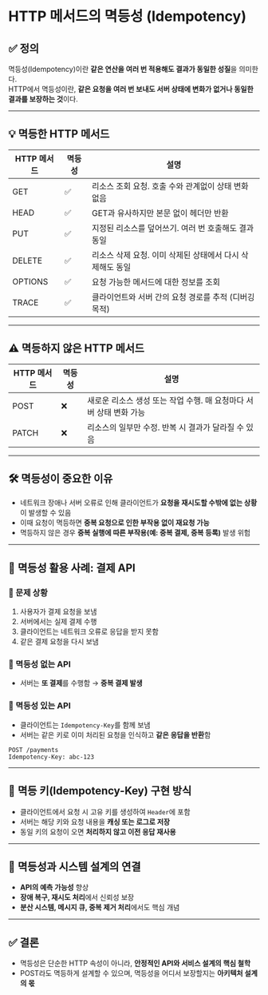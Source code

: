 # HTTP 메서드의 멱등성 (Idempotency)

## ✅ 정의

멱등성(Idempotency)이란 **같은 연산을 여러 번 적용해도 결과가 동일한 성질**을 의미한다.  
HTTP에서 멱등성이란, **같은 요청을 여러 번 보내도 서버 상태에 변화가 없거나 동일한 결과를 보장하는 것**이다.

---

## 💡 멱등한 HTTP 메서드

| HTTP 메서드 | 멱등성 | 설명 |
|-------------|--------|------|
| GET         | ✅     | 리소스 조회 요청. 호출 수와 관계없이 상태 변화 없음 |
| HEAD        | ✅     | GET과 유사하지만 본문 없이 헤더만 반환 |
| PUT         | ✅     | 지정된 리소스를 덮어쓰기. 여러 번 호출해도 결과 동일 |
| DELETE      | ✅     | 리소스 삭제 요청. 이미 삭제된 상태에서 다시 삭제해도 동일 |
| OPTIONS     | ✅     | 요청 가능한 메서드에 대한 정보를 조회 |
| TRACE       | ✅     | 클라이언트와 서버 간의 요청 경로를 추적 (디버깅 목적) |

---

## ⚠️ 멱등하지 않은 HTTP 메서드

| HTTP 메서드 | 멱등성 | 설명 |
|-------------|--------|------|
| POST        | ❌     | 새로운 리소스 생성 또는 작업 수행. 매 요청마다 서버 상태 변화 가능 |
| PATCH       | ❌     | 리소스의 일부만 수정. 반복 시 결과가 달라질 수 있음 |

---

## 🛠 멱등성이 중요한 이유

- 네트워크 장애나 서버 오류로 인해 클라이언트가 **요청을 재시도할 수밖에 없는 상황**이 발생할 수 있음
- 이때 요청이 멱등하면 **중복 요청으로 인한 부작용 없이 재요청 가능**
- 멱등하지 않은 경우 **중복 실행에 따른 부작용(예: 중복 결제, 중복 등록)** 발생 위험

---

## 🔐 멱등성 활용 사례: 결제 API

### 📍 문제 상황

1. 사용자가 결제 요청을 보냄  
2. 서버에서는 실제 결제 수행  
3. 클라이언트는 네트워크 오류로 응답을 받지 못함  
4. 같은 결제 요청을 다시 보냄  

### 📍 멱등성 없는 API
- 서버는 **또 결제**를 수행함 → **중복 결제 발생**

### 📍 멱등성 있는 API
- 클라이언트는 `Idempotency-Key`를 함께 보냄
- 서버는 같은 키로 이미 처리된 요청을 인식하고 **같은 응답을 반환**함

```http
POST /payments
Idempotency-Key: abc-123
```

---

## 🧩 멱등 키(Idempotency-Key) 구현 방식

- 클라이언트에서 요청 시 고유 키를 생성하여 `Header`에 포함
- 서버는 해당 키와 요청 내용을 **캐싱 또는 로그로 저장**
- 동일 키의 요청이 오면 **처리하지 않고 이전 응답 재사용**

---

## 📌 멱등성과 시스템 설계의 연결

- **API의 예측 가능성** 향상
- **장애 복구, 재시도 처리**에서 신뢰성 보장
- **분산 시스템, 메시지 큐, 중복 제거 처리**에서도 핵심 개념

---

## ✅ 결론

- 멱등성은 단순한 HTTP 속성이 아니라, **안정적인 API와 서비스 설계의 핵심 철학**
- POST라도 멱등하게 설계할 수 있으며, 멱등성을 어디서 보장할지는 **아키텍처 설계의 몫**

